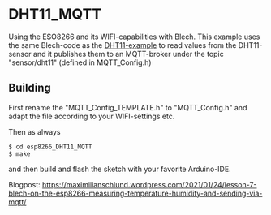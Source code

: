 # DHT11_MQTT

Using the ESO8266 and its WIFI-capabilities with Blech.
This example uses the same Blech-code as the
[DHT11-example](https://github.com/mschlund/blechexamples_arduino/tree/main/DHT11)
to read values from the DHT11-sensor and it publishes
them to an MQTT-broker under the topic "sensor/dht11" (defined in MQTT_Config.h)


## Building

First rename the "MQTT_Config_TEMPLATE.h" to "MQTT_Config.h" and adapt the file according to your WIFI-settings etc.

Then as always
```
$ cd esp8266_DHT11_MQTT
$ make
```

and then build and flash the sketch with your favorite Arduino-IDE.

Blogpost: https://maximilianschlund.wordpress.com/2021/01/24/lesson-7-blech-on-the-esp8266-measuring-temperature-humidity-and-sending-via-mqtt/
